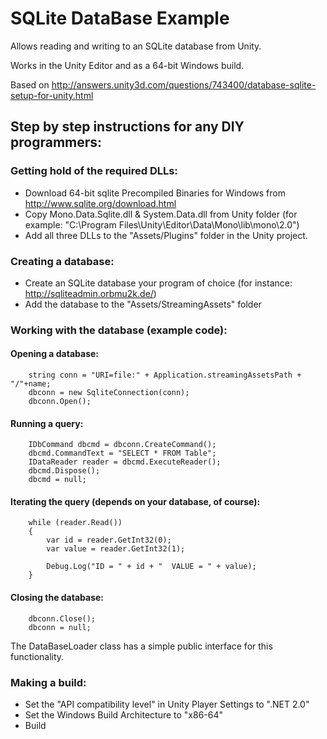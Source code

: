 # SQLite DataBase Example

Allows reading and writing to an SQLite database from Unity.

Works in the Unity Editor and as a 64-bit Windows build.

Based on http://answers.unity3d.com/questions/743400/database-sqlite-setup-for-unity.html

## Step by step instructions for any DIY programmers:

### Getting hold of the required DLLs:

- Download 64-bit sqlite Precompiled Binaries for Windows from http://www.sqlite.org/download.html
- Copy Mono.Data.Sqlite.dll & System.Data.dll from Unity folder (for example: "C:\Program Files\Unity\Editor\Data\Mono\lib\mono\2.0")
- Add all three DLLs to the "Assets/Plugins" folder in the Unity project.

### Creating a database:

- Create an SQLite database your program of choice (for instance: http://sqliteadmin.orbmu2k.de/)
- Add the database to the "Assets/StreamingAssets" folder

### Working with the database (example code):

#### Opening a database:

		string conn = "URI=file:" + Application.streamingAssetsPath + "/"+name;
		dbconn = new SqliteConnection(conn);
		dbconn.Open();
	
#### Running a query:

		IDbCommand dbcmd = dbconn.CreateCommand();
        dbcmd.CommandText = "SELECT * FROM Table";
        IDataReader reader = dbcmd.ExecuteReader();
        dbcmd.Dispose();
        dbcmd = null;
        
#### Iterating the query (depends on your database, of course):

		while (reader.Read())
		{
			var id = reader.GetInt32(0);
			var value = reader.GetInt32(1);

			Debug.Log("ID = " + id + "  VALUE = " + value);
		}
		
#### Closing the database:

		dbconn.Close();
        dbconn = null;
		
The DataBaseLoader class has a simple public interface for this functionality.

### Making a build:

- Set the "API compatibility level" in Unity Player Settings to ".NET 2.0"
- Set the Windows Build Architecture to "x86-64"
- Build